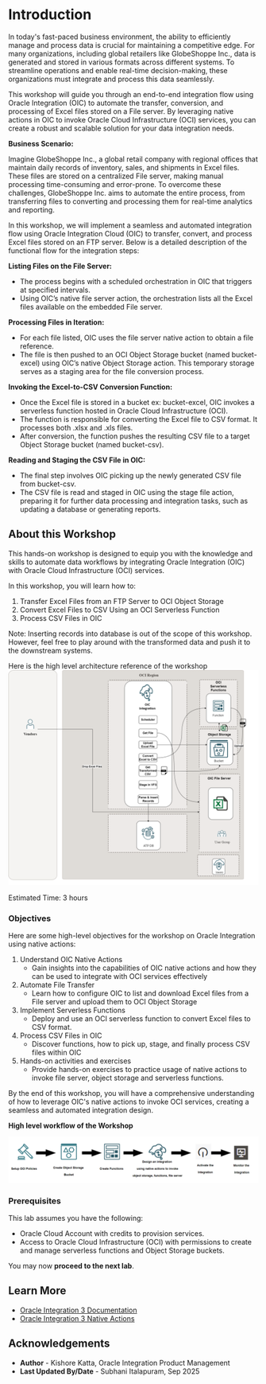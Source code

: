 # Introduction

In today's fast-paced business environment, the ability to efficiently manage and process data is crucial for maintaining a competitive edge. For many organizations, including global retailers like GlobeShoppe Inc., data is generated and stored in various formats across different systems. To streamline operations and enable real-time decision-making, these organizations must integrate and process this data seamlessly.

This workshop will guide you through an end-to-end integration flow using Oracle Integration (OIC) to automate the transfer, conversion, and processing of Excel files stored on a File server. By leveraging native actions in OIC to invoke Oracle Cloud Infrastructure (OCI) services, you can create a robust and scalable solution for your data integration needs.

**Business Scenario:**

Imagine GlobeShoppe Inc., a global retail company with regional offices that maintain daily records of inventory, sales, and shipments in Excel files. These files are stored on a centralized File server, making manual processing time-consuming and error-prone. To overcome these challenges, GlobeShoppe Inc. aims to automate the entire process, from transferring files to converting and processing them for real-time analytics and reporting.

In this workshop, we will implement a seamless and automated integration flow using Oracle Integration Cloud (OIC) to transfer, convert, and process Excel files stored on an FTP server. Below is a detailed description of the functional flow for the integration steps:

**Listing Files on the File Server:**
  - The process begins with a scheduled orchestration in OIC that triggers at specified intervals.
  - Using OIC’s native file server action, the orchestration lists all the Excel files available on the embedded File server.

**Processing Files in Iteration:**
  - For each file listed, OIC uses the file server native action to obtain a file reference.
  - The file is then pushed to an OCI Object Storage bucket (named bucket-excel) using OIC’s native Object Storage action. This temporary storage serves as a staging area for the file conversion process.

**Invoking the Excel-to-CSV Conversion Function:**
  - Once the Excel file is stored in a bucket ex: bucket-excel, OIC invokes a serverless function hosted in Oracle Cloud Infrastructure (OCI).
  - The function is responsible for converting the Excel file to CSV format. It processes both .xlsx and .xls files.
  - After conversion, the function pushes the resulting CSV file to a target Object Storage bucket (named bucket-csv).

**Reading and Staging the CSV File in OIC:**
  - The final step involves OIC picking up the newly generated CSV file from bucket-csv.
  - The CSV file is read and staged in OIC using the stage file action, preparing it for further data processing and integration tasks, such as updating a database or generating reports.

## About this Workshop

This hands-on workshop is designed to equip you with the knowledge and skills to automate data workflows by integrating Oracle Integration (OIC) with Oracle Cloud Infrastructure (OCI) services.

In this workshop, you will learn how to:

1.  Transfer Excel Files from an FTP Server to OCI Object Storage
2.  Convert Excel Files to CSV Using an OCI Serverless Function
3.  Process CSV Files in OIC

Note: Inserting records into database is out of the scope of this workshop. However, feel free to play around with the transformed data and push it to the downstream systems.


Here is the high level architecture reference of the workshop
![Usecase Architecture](images/native-actions-hla.png)

Estimated Time: 3 hours

### Objectives

Here are some high-level objectives for the workshop on Oracle Integration using native actions:

1.  Understand OIC Native Actions
    - Gain insights into the capabilities of OIC native actions and how they can be used to integrate with OCI services effectively
2.  Automate File Transfer
    - Learn how to configure OIC to list and download Excel files from a File server and upload them to OCI Object Storage
3.  Implement Serverless Functions
    - Deploy and use an OCI serverless function to convert Excel files to CSV format.
4.  Process CSV Files in OIC
    - Discover functions, how to pick up, stage, and finally process CSV files within OIC
5.  Hands-on activities and exercises
    - Provide hands-on exercises to practice usage of native actions to invoke file server, object storage and serverless functions.

By the end of this workshop, you will have a comprehensive understanding of how to leverage OIC's native actions to invoke OCI services, creating a seamless and automated integration design.

**High level workflow of the Workshop**

![Usecase Workflow](images/uc-highlevel-workflow.png)

### Prerequisites

This lab assumes you have the following:
* Oracle Cloud Account with credits to provision services.
* Access to Oracle Cloud Infrastructure (OCI) with permissions to create and manage serverless functions and Object Storage buckets.

You may now **proceed to the next lab**.

## Learn More

* [Oracle Integration 3 Documentation](https://docs.oracle.com/en/cloud/paas/application-integration/index.html)
* [Oracle Integration 3 Native Actions](https://docs.oracle.com/en/cloud/paas/application-integration/integrations-user/add-actions-app-driven-orchestration-integration.html#GUID-63CCAB23-A32C-4655-9490-191A011E9EEA)

## Acknowledgements
* **Author** - Kishore Katta, Oracle Integration Product Management
* **Last Updated By/Date** - Subhani Italapuram, Sep 2025
